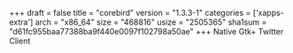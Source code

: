 +++
draft = false
title = "corebird"
version = "1.3.3-1"
categories = ['xapps-extra']
arch = "x86_64"
size = "468816"
usize = "2505365"
sha1sum = "d61fc955baa77388ba9f440e0097f102798a50ae"
+++
Native Gtk+ Twitter Client